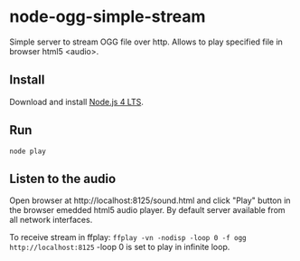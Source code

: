 # node-ogg-simple-stream
Simple server to stream OGG file over http. Allows to play specified file in browser html5 &lt;audio>.

## Install
Download and install [Node.js 4 LTS](https://nodejs.org/en/).

## Run
```node play```

## Listen to the audio
Open browser at http://localhost:8125/sound.html and click "Play" button in the browser emedded html5 audio player.
By default server available from all network interfaces. 

To receive stream in ffplay:
```ffplay -vn -nodisp -loop 0 -f ogg http://localhost:8125```
-loop 0 is set to play in infinite loop.

